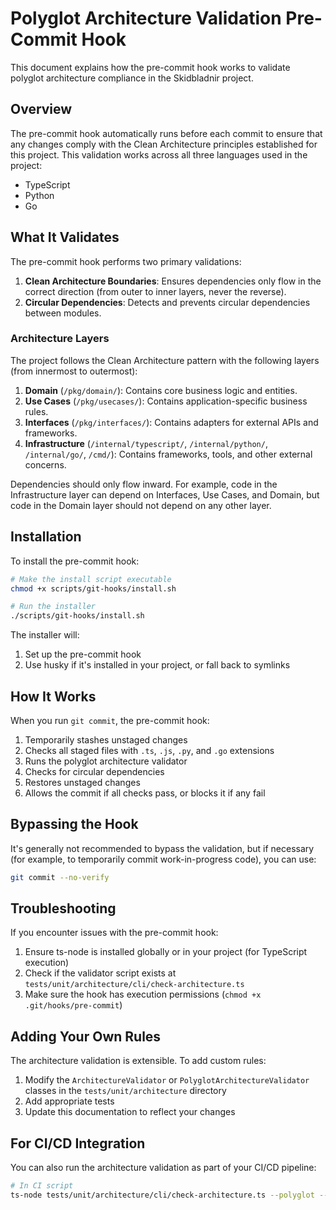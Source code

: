 # Polyglot Architecture Validation Pre-Commit Hook

This document explains how the pre-commit hook works to validate polyglot architecture compliance in the Skidbladnir project.

## Overview

The pre-commit hook automatically runs before each commit to ensure that any changes comply with the Clean Architecture principles established for this project. This validation works across all three languages used in the project:

- TypeScript
- Python
- Go

## What It Validates

The pre-commit hook performs two primary validations:

1. **Clean Architecture Boundaries**: Ensures dependencies only flow in the correct direction (from outer to inner layers, never the reverse).
2. **Circular Dependencies**: Detects and prevents circular dependencies between modules.

### Architecture Layers

The project follows the Clean Architecture pattern with the following layers (from innermost to outermost):

1. **Domain** (`/pkg/domain/`): Contains core business logic and entities.
2. **Use Cases** (`/pkg/usecases/`): Contains application-specific business rules.
3. **Interfaces** (`/pkg/interfaces/`): Contains adapters for external APIs and frameworks.
4. **Infrastructure** (`/internal/typescript/`, `/internal/python/`, `/internal/go/`, `/cmd/`): Contains frameworks, tools, and other external concerns.

Dependencies should only flow inward. For example, code in the Infrastructure layer can depend on Interfaces, Use Cases, and Domain, but code in the Domain layer should not depend on any other layer.

## Installation

To install the pre-commit hook:

```bash
# Make the install script executable
chmod +x scripts/git-hooks/install.sh

# Run the installer
./scripts/git-hooks/install.sh
```

The installer will:
1. Set up the pre-commit hook
2. Use husky if it's installed in your project, or fall back to symlinks

## How It Works

When you run `git commit`, the pre-commit hook:

1. Temporarily stashes unstaged changes
2. Checks all staged files with `.ts`, `.js`, `.py`, and `.go` extensions
3. Runs the polyglot architecture validator
4. Checks for circular dependencies
5. Restores unstaged changes
6. Allows the commit if all checks pass, or blocks it if any fail

## Bypassing the Hook

It's generally not recommended to bypass the validation, but if necessary (for example, to temporarily commit work-in-progress code), you can use:

```bash
git commit --no-verify
```

## Troubleshooting

If you encounter issues with the pre-commit hook:

1. Ensure ts-node is installed globally or in your project (for TypeScript execution)
2. Check if the validator script exists at `tests/unit/architecture/cli/check-architecture.ts`
3. Make sure the hook has execution permissions (`chmod +x .git/hooks/pre-commit`)

## Adding Your Own Rules

The architecture validation is extensible. To add custom rules:

1. Modify the `ArchitectureValidator` or `PolyglotArchitectureValidator` classes in the `tests/unit/architecture` directory
2. Add appropriate tests
3. Update this documentation to reflect your changes

## For CI/CD Integration

You can also run the architecture validation as part of your CI/CD pipeline:

```bash
# In CI script
ts-node tests/unit/architecture/cli/check-architecture.ts --polyglot --circular
```